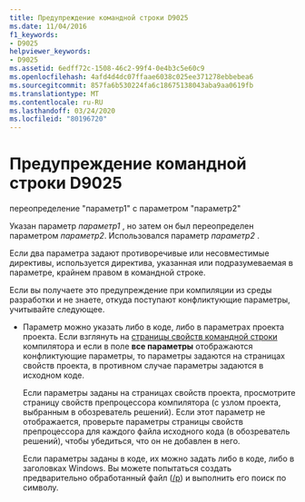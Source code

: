 ```yaml
---
title: Предупреждение командной строки D9025
ms.date: 11/04/2016
f1_keywords:
- D9025
helpviewer_keywords:
- D9025
ms.assetid: 6edff72c-1508-46c2-99f4-0e4b3c5e60c9
ms.openlocfilehash: 4afd4d4dc07ffaae6038c025ee371278ebbebea6
ms.sourcegitcommit: 857fa6b530224fa6c18675138043aba9aa0619fb
ms.translationtype: MT
ms.contentlocale: ru-RU
ms.lasthandoff: 03/24/2020
ms.locfileid: "80196720"
---
```

# <a name="command-line-warning-d9025"></a>Предупреждение командной строки D9025

переопределение "параметр1" с параметром "параметр2"

Указан параметр *параметр1* , но затем он был переопределен параметром *параметр2*. Использовался параметр *параметр2* .

Если два параметра задают противоречивые или несовместимые директивы, используется директива, указанная или подразумеваемая в параметре, крайнем правом в командной строке.

Если вы получаете это предупреждение при компиляции из среды разработки и не знаете, откуда поступают конфликтующие параметры, учитывайте следующее.

- Параметр можно указать либо в коде, либо в параметрах проекта проекта. Если взглянуть на [страницы свойств командной строки](../../build/reference/command-line-property-pages.md) компилятора и если в поле **все параметры** отображаются конфликтующие параметры, то параметры задаются на страницах свойств проекта, в противном случае параметры задаются в исходном коде.

   Если параметры заданы на страницах свойств проекта, просмотрите страницу свойств препроцессора компилятора (с узлом проекта, выбранным в обозреватель решений).  Если этот параметр не отображается, проверьте параметры страницы свойств препроцессора для каждого файла исходного кода (в обозреватель решений), чтобы убедиться, что он не добавлен в него.

   Если параметры заданы в коде, их можно задать либо в коде, либо в заголовках Windows.  Вы можете попытаться создать предварительно обработанный файл ([/p](../../build/reference/p-preprocess-to-a-file.md)) и выполнить его поиск по символу.
